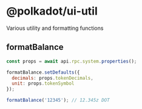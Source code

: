 # @polkadot/ui-util

Various utility and formatting functions

## formatBalance

```js
const props = await api.rpc.system.properties();

formatBalance.setDefaults({
  decimals: props.tokenDecimals,
  unit: props.tokenSymbol
});

formatBalance('12345'); // 12.345z DOT
```
